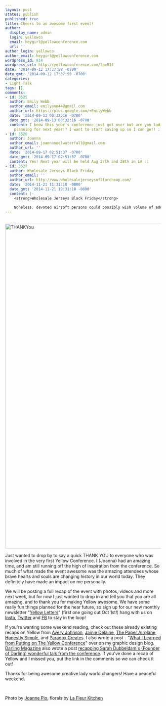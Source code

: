 ```yaml
---
layout: post
status: publish
published: true
title: Cheers to an awesome first event!
author:
  display_name: admin
  login: yellowco
  email: heygirl@yellowconference.com
  url: ''
author_login: yellowco
author_email: heygirl@yellowconference.com
wordpress_id: 814
wordpress_url: http://yellowconference.com/?p=814
date: '2014-09-12 17:37:59 -0700'
date_gmt: '2014-09-12 17:37:59 -0700'
categories:
- Light Talk
tags: []
comments:
- id: 3525
  author: Emily Webb
  author_email: emilyann44@gmail.com
  author_url: https://plus.google.com/+EmilyWebb
  date: '2014-09-13 00:32:16 -0700'
  date_gmt: '2014-09-13 00:32:16 -0700'
  content: I know this year's conference just got over but are you ladies already
    planning for next year!? I want to start saving up so I can go!! :)
- id: 3526
  author: Joanna
  author_email: joannanoelwaterfall@gmail.com
  author_url: ''
  date: '2014-09-17 02:51:37 -0700'
  date_gmt: '2014-09-17 02:51:37 -0700'
  content: Yes! Next year will be held Aug 27th and 28th in LA :)
- id: 3527
  author: Wholesale Jerseys Black Friday
  author_email: ''
  author_url: http://www.wholesalejerseysnflforcheap.com/
  date: '2014-11-21 11:31:18 -0800'
  date_gmt: '2014-11-21 19:31:18 -0800'
  content: |-
    <strong>Wholesale Jerseys Black Friday</strong>

    Noheless, devoted airsoft persons could possibly wish volume of added in airsoft aessories like hand in addition to with protect in addition to breasts protectors. Having right safeguard working with aeptable airsoft equipnt you can be lots better in t&#8230;
---
```

<p><a href="http://www.bloglovin.com/blog/12410677/?claim=pmtt5crfajx"></a><br />
<a href="http://yellowconference.com/wp-content/uploads/2014/09/THANKYou.jpg"><img class="alignnone size-full wp-image-816" alt="THANKYou" src="http://yellowconference.com/wp-content/uploads/2014/09/THANKYou.jpg" width="700" height="1050" /></a></p>
<p>Just wanted to drop by to say a quick THANK YOU to everyone who was involved in the very first Yellow Conference. I (Joanna) had an amazing time, and am still running off the high of inspiration from the conference. So much of what made the event awesome was the amazing attendees whose brave&nbsp;hearts and souls are changing history in our world today. They definitely have made an impact on me personally.</p>
<p>We will be posting a full recap of the event with photos, videos and more next week, but for now I just wanted to drop in and tell you that you are all amazing, and to thank you for making Yellow awesome. We have some really fun things planned for the near future, so sign up for our new monthly newsletter "<a href="http://bit.ly/1xz0Ozf" target="_blank">Yellow Letters</a>" (first one going out Oct 1st!) hang with us on <a href="http://instagram.com/yellowconference" target="_blank">Insta</a>, <a href="https://twitter.com/yellowconf" target="_blank">Twitter</a> and <a href="https://www.facebook.com/pages/The-Yellow-Conference/1393841977549340" target="_blank">FB</a> to stay in the loop!</p>
<p>If you're wanting some weekend reading, check out these already existing recaps on Yellow from <a href="http://www.avery-johnson.com/yellowconference/" target="_blank">Avery Johnson</a>,&nbsp;<a href="http://jamiedelaineblog.com/post/20447/yellow-conference-in-los-angeles/" target="_blank">Jamie&nbsp;Delaine</a>, <a href="http://www.paperairplaneblog.com/home/6quotes-from-the-yellow-conference91014" target="_blank">The Paper Airplane</a>, <a href="http://www.honestlysimple.net/honestlysimplenet/2014/8/31/bloomyellow" target="_blank">Honestly Simple</a>, and&nbsp;<a href="http://paradoxcreates.com/yellow-conference-recap/" target="_blank">Paradox Creates</a>. I also wrote a post - "<a href="http://blog.waterfall-creative.com/what-i-learned-from-putting-on-the-yellow-conference/" target="_blank">What I Learned from Putting on The Yellow Conference</a>" over on my graphic design blog. <a href="http://darlingmagazine.org/yellow-conference-recap/" target="_blank">Darling Magazine</a> also wrote a post <a href="http://darlingmagazine.org/yellow-conference-recap/" target="_blank">recapping Sarah Dubbeldam's (Founder of Darling) wonderful talk from the conference</a>. If you've done a recap of Yellow and I missed you, put the link in the comments so we can check it out!</p>
<p>Thanks for being awesome creative lady world changers! Have a peaceful weekend.</p>
<p>&nbsp;</p>
<p>Photo by <a href="http://www.joannepio.com/" target="_blank">Joanne Pio</a>, florals by <a href="http://www.lafleurkitchen.com/" target="_blank">La Fleur Kitchen</a></p>
